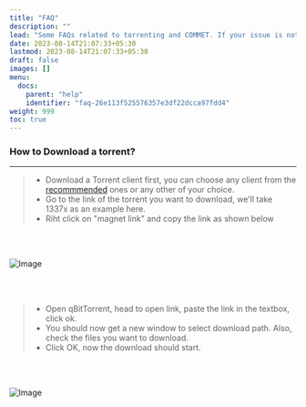 ```yaml
---
title: "FAQ"
description: ""
lead: "Some FAQs related to torrenting and COMMET. If your issue is not listed here then you can ask that in the matrix space."
date: 2023-08-14T21:07:33+05:30
lastmod: 2023-08-14T21:07:33+05:30
draft: false
images: []
menu:
  docs:
    parent: "help"
    identifier: "faq-26e113f525576357e3df22dcca97fdd4"
weight: 999
toc: true
---
```


### How to Download a torrent?

------------------------------

>- Download a Torrent client first, you can choose any client from the [recommmended](/docs/resources/get-start-torrent/#torrent-clients-we-recommend) ones or any other of your choice.
>- Go to the link of the torrent you want to download, we'll take 1337x as an example here.
>- Riht click on "magnet link" and copy the link as shown below

<br><br>

![Image](https://imgsaver.com/images/2023/08/14/cplink.gif)

<br><br>

>- Open qBitTorrent, head to open link, paste the link in the textbox, click ok.
>- You should now get a new window to select download path. Also, check the files you want to download.
>- Click OK, now the download should start.

<br><br>

![Image](https://imgsaver.com/images/2023/08/14/addlnk.gif)
